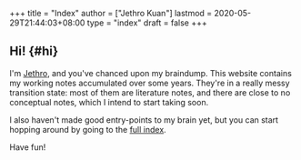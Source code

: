 +++
title = "Index"
author = ["Jethro Kuan"]
lastmod = 2020-05-29T21:44:03+08:00
type = "index"
draft = false
+++

## Hi! {#hi}

I'm [Jethro](https://www.jethro.dev/), and you've chanced upon my braindump. This website contains my working notes accumulated over some years. They're in a really messy transition state: most of them are literature notes, and there are close to no conceptual notes, which I intend to start taking soon.

I also haven't made good entry-points to my brain yet, but you can start hopping around by going to the
[full index](https://braindump.jethro.dev/posts/).

Have fun!
